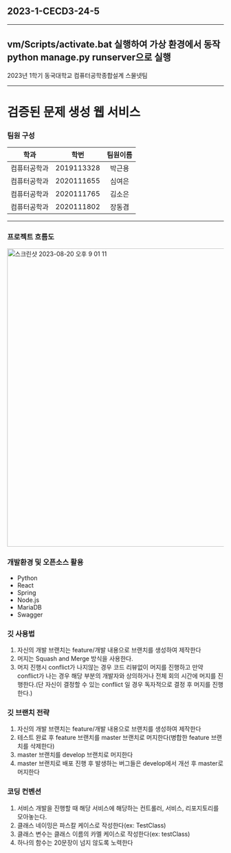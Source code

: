 ## 2023-1-CECD3-24-5
------
vm/Scripts/activate.bat 실행하여 가상 환경에서 동작 
python manage.py runserver으로 실행
------
2023년 1학기 동국대학교 컴퓨터공학종합설계 스물넷팀




*****



# 검증된 문제 생성 웹 서비스

### 팀원 구성
|학과|학번|팀원이름|
|:----:|:---:|:---:|
|컴퓨터공학과|2019113328|박근용|
|컴퓨터공학과|2020111655|심여은|
|컴퓨터공학과|2020111765|김소은|
|컴퓨터공학과|2020111802|장동겸|

*****

### 프로젝트 흐름도
<img width="692" alt="스크린샷 2023-08-20 오후 9 01 11" src="https://github.com/CSID-DGU/2023-1-CECD3-24-5/assets/87983309/a0344dff-2b30-45dc-9d10-e9a9ffef8d2d">


### 개발환경 및 오픈소스 활용
- Python
- React
- Spring
- Node.js
- MariaDB
- Swagger

### 깃 사용법
1. 자신의 개발 브랜치는 feature/개발 내용으로 브랜치를 생성하여 제작한다
1. 머지는 Squash and Merge 방식을 사용한다.
1. 머지 진행시 conflict가 나지않는 경우 코드 리뷰없이 머지를 진행하고 만약 conflict가 나는 경우 해당 부분의 개발자와 상의하거나 전체 회의 시간에 머지를 진행한다.(단 자신이 결정할 수 있는 conflict 일 경우 독자적으로 결정 후 머지를 진행한다.)

### 깃 브랜치 전략
1. 자신의 개발 브랜치는 feature/개발 내용으로 브랜치를 생성하여 제작한다
1. 테스트 완료 후 feature 브랜치를 master 브랜치로 머지한다(병합한 feature 브랜치를 삭제한다)
1. master 브랜치를 develop 브랜치로 머지한다
1. master 브랜치로 배포 진행 후 발생하는 버그들은 develop에서 개선 후 master로 머지한다

### 코딩 컨벤션
1. 서비스 개발을 진행할 때 해당 서비스에 해당하는 컨트롤러, 서비스, 리포지토리를 모아놓는다.
1. 클래스 네이밍은 파스칼 케이스로 작성한다(ex: TestClass)
1. 클래스 변수는 클래스 이름의 카멜 케이스로 작성한다(ex: testClass)
1. 하나의 함수는 20문장이 넘지 않도록 노력한다

